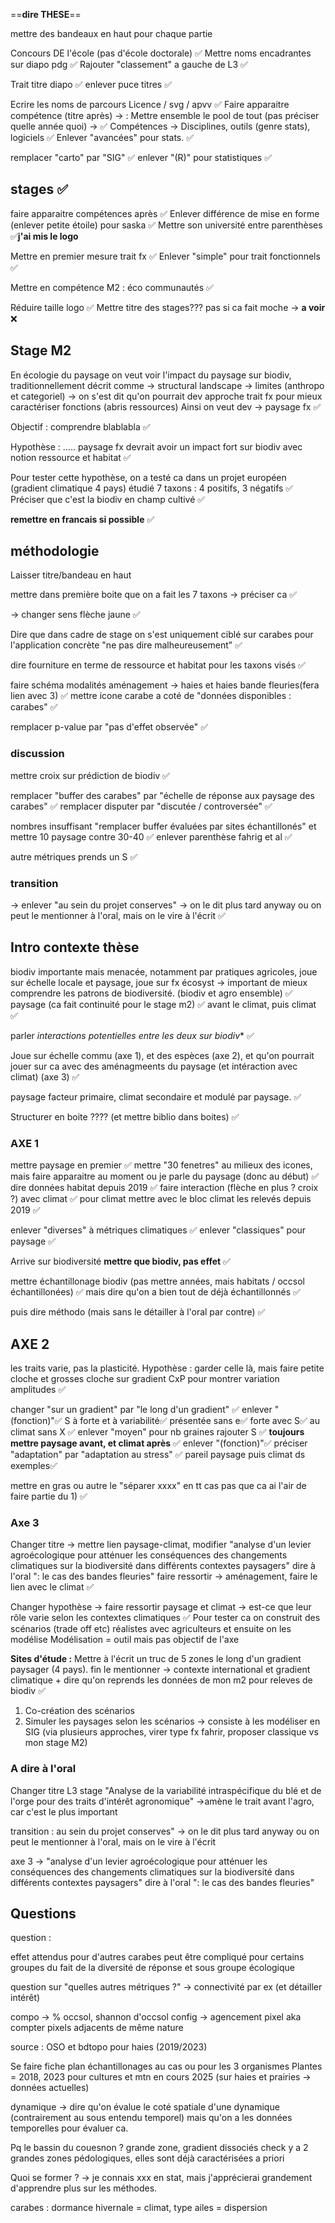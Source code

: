 ==**dire THESE**==

mettre des bandeaux en haut pour chaque partie 


Concours DE l'école  (pas d'école doctorale) ✅
Mettre noms encadrantes sur diapo pdg ✅
Rajouter "classement" a gauche de L3 ✅

Trait titre diapo ✅
enlever puce titres ✅


Ecrire les noms de parcours Licence / svg / apvv ✅
Faire apparaitre compétence (titre après) →  :
Mettre ensemble le pool de tout (pas préciser quelle année quoi) → ✅
Compétences → Disciplines, outils (genre stats), logiciels ✅
Enlever "avancées" pour stats. ✅

remplacer "carto" par "SIG" ✅
enlever "(R)" pour statistiques ✅



## stages ✅

faire apparaitre compétences après ✅
Enlever différence de mise en forme (enlever petite étoile) pour saska ✅
Mettre son université entre parenthèses ✅**j'ai mis le logo**



Mettre en premier mesure trait fx ✅
Enlever "simple" pour trait fonctionnels ✅

Mettre en compétence M2 : éco communautés ✅


Réduire taille logo ✅
Mettre titre des stages??? pas si ca fait moche → **a voir** ❌


## Stage M2



En écologie du paysage on veut voir l'impact du paysage sur biodiv, 
traditionnellement décrit comme → structural landscape → limites (anthropo et categoriel) → on s'est dit qu'on pourrait dev approche trait fx pour mieux caractériser fonctions (abris ressources)
Ainsi on veut dev → paysage fx
 ✅
 
Objectif : comprendre blablabla ✅

Hypothèse : ..... paysage fx devrait avoir un impact fort sur biodiv avec notion ressource et habitat ✅

Pour tester cette hypothèse, on a testé ca dans un projet européen (gradient climatique 4 pays) étudié 7 taxons : 4 positifs, 3 négatifs ✅
Préciser que c'est la biodiv en champ cultivé ✅

**remettre en francais si possible** ✅


## méthodologie

Laisser titre/bandeau en haut




mettre dans première boite que on a fait les 7 taxons → préciser ca ✅


→ changer sens flèche jaune ✅

Dire que dans cadre de stage on s'est uniquement ciblé sur carabes pour l'application concrète "ne pas dire malheureusement" ✅

dire fourniture en terme de ressource et habitat pour les taxons visés ✅

faire schéma modalités aménagement → haies et haies bande fleuries(fera lien avec 3) ✅
mettre icone carabe a coté de "données disponibles : carabes" ✅

remplacer p-value par "pas d'effet observée"  ✅


### discussion

mettre croix sur prédiction de biodiv ✅

remplacer "buffer des carabes" par "échelle de réponse aux paysage des carabes" ✅
remplacer disputer par "discutée / controversée" ✅

nombres insuffisant "remplacer buffer évaluées par sites échantillonés" et mettre 10 paysage contre 30-40 ✅
enlever parenthèse fahrig et al ✅

autre métriques prends un S ✅


### transition

→ enlever "au sein du projet conserves" → on le dit plus tard anyway ou on peut le mentionner à l'oral, mais on le vire à l'écrit ✅


## Intro contexte thèse

biodiv importante mais menacée, notamment par pratiques agricoles, joue sur échelle locale et paysage, joue sur fx écosyst → important de mieux comprendre les patrons de biodiversité. (biodiv et agro ensemble)
 ✅
paysage  (ca fait continuité pour le stage m2) ✅
avant le climat,
puis climat ✅

parler *interactions potentielles entre les deux sur biodiv** ✅

Joue sur échelle commu (axe 1), et des espèces (axe 2), et qu'on pourrait jouer sur ca avec des aménagmeents du paysage (et intéraction avec climat) (axe 3) ✅

paysage facteur primaire, climat secondaire et modulé par paysage. ✅

Structurer en boite ???? (et mettre biblio dans boites) ✅



### AXE 1


mettre paysage en premier ✅
mettre "30 fenetres" au milieux des icones, mais faire apparaitre au moment ou je parle du paysage (donc au début) ✅
dire données habitat depuis 2019 ✅
faire interaction (flèche en plus ? croix ?) avec climat ✅
pour climat mettre avec le bloc climat les relevés depuis 2019 ✅

enlever "diverses" à métriques climatiques ✅
enlever "classiques" pour paysage ✅


Arrive sur biodiversité **mettre que biodiv, pas effet** ✅

mettre échantillonage biodiv (pas mettre années, mais habitats / occsol échantillonées) ✅
mais dire qu'on a bien tout de déjà échantillonnés ✅

puis dire méthodo (mais sans le détailler à l'oral par contre) ✅


## AXE 2

les traits varie, pas la plasticité.
Hypothèse : garder celle là, mais faire petite cloche et grosses cloche sur gradient CxP pour montrer variation amplitudes ✅



changer "sur un gradient" par "le long d'un gradient" ✅
enlever "(fonction)"✅
S à forte et à variabilité✅
présentée sans e✅
forte avec S✅
au climat sans X ✅
enlever "moyen" pour nb graines rajouter S ✅
**toujours mettre paysage avant, et climat après** ✅
enlever "(fonction)"✅
préciser "adaptation" par "adaptation au stress" ✅
pareil paysage puis climat ds exemples✅

mettre en gras ou autre le "séparer xxxx" en tt cas pas que ca ai l'air de faire partie du 1) ✅

### Axe 3

Changer titre → mettre lien paysage-climat, modifier "analyse d'un levier agroécologique pour atténuer les conséquences des changements climatiques sur la biodiversité dans différents contextes paysagers" dire à l'oral ": le cas des bandes fleuries"
faire ressortir → aménagement, faire le lien avec le climat ✅


Changer hypothèse → faire ressortir paysage et climat → est-ce que leur rôle varie selon les contextes climatiques ✅
Pour tester ca on construit des scénarios (trade off etc) réalistes avec agriculteurs et ensuite on les modélise 
Modélisation  = outil mais pas objectif de l'axe

**Sites d'étude :** Mettre à l'écrit un truc de 5 zones le long d'un gradient paysager (4 pays). fin le mentionner → contexte international et gradient climatique + dire qu'on reprends les données de mon m2 pour releves de biodiv ✅
1. Co-création des scénarios 
2. Simuler les paysages selon les scénarios → consiste à les modéliser en SIG (via plusieurs approches, virer type fx fahrir, proposer classique vs mon stage M2)


### A dire à l'oral 

Changer titre L3 stage "Analyse de la variabilité intraspécifique du blé et de l'orge pour des traits d'intérêt agronomique" →amène le trait avant l'agro, car c'est le plus important 

transition : au sein du projet conserves" → on le dit plus tard anyway ou on peut le mentionner à l'oral, mais on le vire à l'écrit

axe 3 → "analyse d'un levier agroécologique pour atténuer les conséquences des changements climatiques sur la biodiversité dans différents contextes paysagers" dire à l'oral ": le cas des bandes fleuries"
## Questions

question :

effet attendus pour d'autres carabes
peut être compliqué pour certains groupes du fait de la diversité de réponse et sous groupe écologique

question sur "quelles autres métriques ?"
→ connectivité par ex (et détailler intérêt)


compo → % occsol, shannon d'occsol
config → agencement pixel aka compter pixels adjacents de même nature

source : OSO et bdtopo pour haies (2019/2023) 

Se faire fiche plan échantillonages au cas ou pour les 3 organismes
Plantes = 2018, 2023 pour cultures et mtn en cours 2025 (sur haies et prairies → données actuelles)

dynamique → dire qu'on évalue le coté spatiale d'une dynamique (contrairement au sous entendu temporel) mais qu'on a les données temporelles pour évaluer ca.


Pq le bassin du couesnon ?
grande zone, gradient dissociés 
check y a 2 grandes zones pédologiques, elles sont déjà caractérisées a priori

Quoi se former ? 
→ je connais xxx en stat, mais j'apprécierai grandement d'apprendre plus sur les méthodes.

carabes : dormance hivernale = climat, type ailes = dispersion

